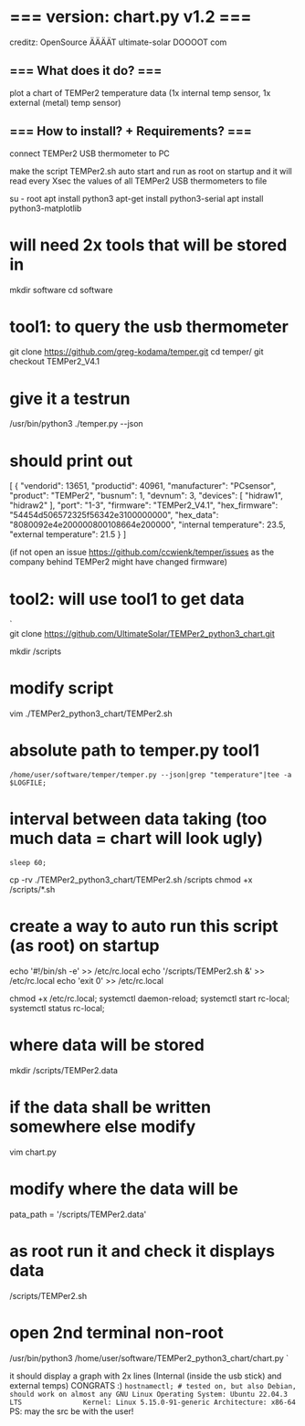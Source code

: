 # === version: chart.py v1.2 ===
creditz: OpenSource ÄÄÄÄT ultimate-solar DOOOOT com

## === What does it do? ===

plot a chart of TEMPer2 temperature data (1x internal temp sensor, 1x external (metal) temp sensor)

## === How to install? + Requirements? ===

connect TEMPer2 USB thermometer to PC

make the script TEMPer2.sh auto start and run as root on startup
and it will read every Xsec the values of all TEMPer2 USB thermometers to file

su - root
apt install python3
apt-get install python3-serial
apt install python3-matplotlib

# will need 2x tools that will be stored in
mkdir software
cd software

# tool1: to query the usb thermometer
git clone https://github.com/greg-kodama/temper.git
cd temper/
git checkout TEMPer2_V4.1

# give it a testrun
/usr/bin/python3 ./temper.py --json

# should print out
[
    {
        "vendorid": 13651,
        "productid": 40961,
        "manufacturer": "PCsensor",
        "product": "TEMPer2",
        "busnum": 1,
        "devnum": 3,
        "devices": [
            "hidraw1",
            "hidraw2"
        ],
        "port": "1-3",
        "firmware": "TEMPer2_V4.1",
        "hex_firmware": "54454d506572325f56342e3100000000",
        "hex_data": "8080092e4e200000800108664e200000",
        "internal temperature": 23.5,
        "external temperature": 21.5
    }
]

(if not open an issue https://github.com/ccwienk/temper/issues
as the company behind TEMPer2 might have changed firmware)

# tool2: will use tool1 to get data
`  
git clone https://github.com/UltimateSolar/TEMPer2_python3_chart.git

mkdir /scripts

# modify script
vim ./TEMPer2_python3_chart/TEMPer2.sh

# absolute path to temper.py tool1
	/home/user/software/temper/temper.py --json|grep "temperature"|tee -a $LOGFILE;
# interval between data taking (too much data = chart will look ugly)
	sleep 60;

cp -rv ./TEMPer2_python3_chart/TEMPer2.sh /scripts
chmod +x /scripts/*.sh

# create a way to auto run this script (as root) on startup
echo '#!/bin/sh -e' >> /etc/rc.local
echo '/scripts/TEMPer2.sh &' >> /etc/rc.local
echo 'exit 0' >> /etc/rc.local

chmod +x /etc/rc.local;
systemctl daemon-reload;
systemctl start rc-local;
systemctl status rc-local;

# where data will be stored
mkdir /scripts/TEMPer2.data

# if the data shall be written somewhere else modify
vim chart.py
# modify where the data will be
pata_path = '/scripts/TEMPer2.data'

# as root run it and check it displays data
/scripts/TEMPer2.sh

# open 2nd terminal non-root
/usr/bin/python3 /home/user/software/TEMPer2_python3_chart/chart.py
`

it should display a graph with 2x lines (Internal (inside the usb stick) and external temps)
CONGRATS :)
`
hostnamectl; # tested on, but also Debian, should work on almost any GNU Linux
Operating System: Ubuntu 22.04.3 LTS              
          Kernel: Linux 5.15.0-91-generic
    Architecture: x86-64
`
PS: may the src be with the user!
